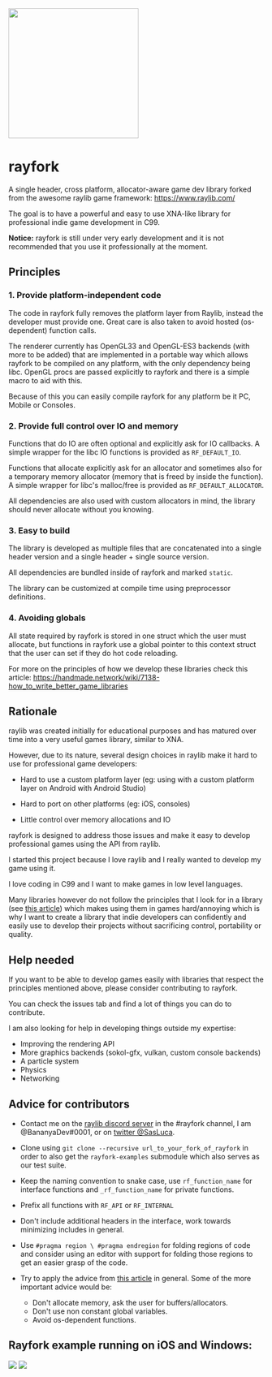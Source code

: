 <img src="https://github.com/SasLuca/rayfork/blob/master/logo.jpg" width="256">

# rayfork

A single header, cross platform, allocator-aware game dev library forked from the awesome raylib game framework: https://www.raylib.com/

The goal is to have a powerful and easy to use XNA-like library for professional indie game development in C99.

**Notice:** rayfork is still under very early development and it is not recommended that you use it professionally at the moment.

## Principles

### 1. Provide platform-independent code

The code in rayfork fully removes the platform layer from Raylib, instead the developer must provide one. Great care is also taken to avoid hosted (os-dependent) function calls.

The renderer currently has OpenGL33 and OpenGL-ES3 backends (with more to be added) that are implemented in a portable way which allows rayfork to be compiled on any platform, with the only dependency being libc. OpenGL procs are passed explicitly to rayfork and there is a simple macro to aid with this.

Because of this you can easily compile rayfork for any platform be it PC, Mobile or Consoles.

### 2. Provide full control over IO and memory

Functions that do IO are often optional and explicitly ask for IO callbacks. A simple wrapper for the libc IO functions is provided as `RF_DEFAULT_IO`.

Functions that allocate explicitly ask for an allocator and sometimes also for a temporary memory allocator (memory that is freed by inside the function). A simple wrapper for libc's malloc/free is provided as `RF_DEFAULT_ALLOCATOR`.

All dependencies are also used with custom allocators in mind, the library should never allocate without you knowing.

### 3. Easy to build

The library is developed as multiple files that are concatenated into a single header version and a single header + single source version.

All dependencies are bundled inside of rayfork and marked `static`.

The library can be customized at compile time using preprocessor definitions.

### 4. Avoiding globals

All state required by rayfork is stored in one struct which the user must allocate, but functions in rayfork use a global pointer to this context struct that the user can set if they do hot code reloading.

For more on the principles of how we develop these libraries check this article: https://handmade.network/wiki/7138-how_to_write_better_game_libraries 

## Rationale

raylib was created initially for educational purposes and has matured over time into a very useful games library, similar to XNA. 

However, due to its nature, several design choices in raylib make it hard to use for professional game developers: 

- Hard to use a custom platform layer (eg: using with a custom platform layer on Android with Android Studio)

- Hard to port on other platforms (eg: iOS, consoles)

- Little control over memory allocations and IO

rayfork is designed to address those issues and make it easy to develop professional games using the API from raylib.

I started this project because I love raylib and I really wanted to develop my game using it. 

I love coding in C99 and I want to make games in low level languages.

Many libraries however do not follow the principles that I look for in a library (see [this article](https://handmade.network/wiki/7138-how_to_write_better_game_libraries)) which makes using them in games hard/annoying which is why I want to create a library that indie developers can confidently and easily use to develop their projects without sacrificing control, portability or quality.

## Help needed

If you want to be able to develop games easily with libraries that respect the principles mentioned above, please consider contributing to rayfork.

You can check the issues tab and find a lot of things you can do to contribute.

I am also looking for help in developing things outside my expertise:
- Improving the rendering API
- More graphics backends (sokol-gfx, vulkan, custom console backends)
- A particle system
- Physics
- Networking

## Advice for contributors
- Contact me on the [raylib discord server](https://discord.gg/mzCY3wN) in the #rayfork channel, I am @BananyaDev#0001, or on [twitter @SasLuca](https://twitter.com/SasLuca).

- Clone using `git clone --recursive url_to_your_fork_of_rayfork` in order to also get the `rayfork-examples` submodule which also serves as our test suite.

- Keep the naming convention to snake case, use `rf_function_name` for interface functions and `_rf_function_name` for private functions.

- Prefix all functions with `RF_API` or `RF_INTERNAL`

- Don't include additional headers in the interface, work towards minimizing includes in general.

- Use `#pragma region \ #pragma endregion` for folding regions of code and consider using an editor with support for folding those regions to get an easier grasp of the code.

- Try to apply the advice from [this article](https://handmade.network/wiki/7138-how_to_write_better_game_libraries) in general. 
Some of the more important advice would be:
  - Don't allocate memory, ask the user for buffers/allocators.
  - Don't use non constant global variables.
  - Avoid os-dependent functions.

## Rayfork example running on iOS and Windows:

![](https://i.gyazo.com/a61b1fa44732a4cfbf4e7e59a2c5f772.png)
![](https://i.gyazo.com/thumb/1000/95dd519e8c6d6733acdb70f746a169fc-png.jpg)
